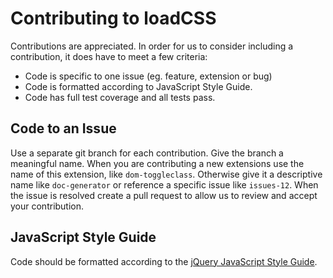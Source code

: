 # Contributing to loadCSS

Contributions are appreciated. In order for us to consider including a contribution, it does have to meet a few criteria:

* Code is specific to one issue (eg. feature, extension or bug)
* Code is formatted according to JavaScript Style Guide.
* Code has full test coverage and all tests pass.

## Code to an Issue

Use a separate git branch for each contribution. Give the branch a meaningful name.
When you are contributing a new extensions use the name of this extension, like `dom-toggleclass`.
Otherwise give it a descriptive name like `doc-generator` or reference a specific issue like `issues-12`.
When the issue is resolved create a pull request to allow us to review and accept your contribution.

## JavaScript Style Guide

Code should be formatted according to the [jQuery JavaScript Style Guide](http://contribute.jquery.org/style-guide/).
